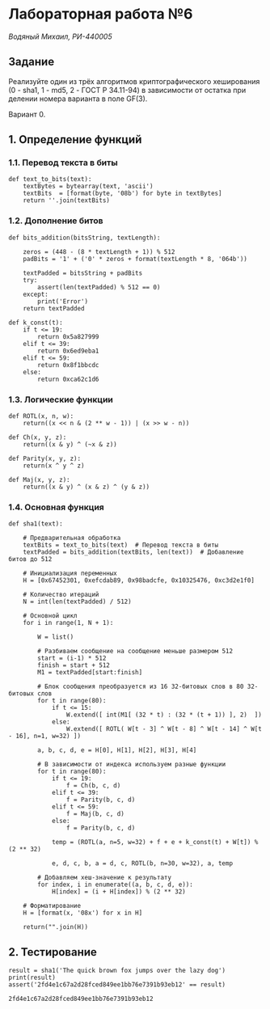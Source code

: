 
# Лабораторная работа №6

*Водяный Михаил, РИ-440005*

## Задание
Реализуйте один из трёх алгоритмов криптографического хеширования (0 - sha1, 1 - md5, 2 - ГОСТ Р 34.11-94) в зависимости от остатка при делении номера варианта в поле GF(3).

Вариант 0.

## 1. Определение функций

### 1.1. Перевод текста в биты


```
def text_to_bits(text):
    textBytes = bytearray(text, 'ascii')
    textBits  = [format(byte, '08b') for byte in textBytes]
    return ''.join(textBits)
```

### 1.2. Дополнение битов 


```
def bits_addition(bitsString, textLength):
    
    zeros = (448 - (8 * textLength + 1)) % 512
    padBits = '1' + ('0' * zeros + format(textLength * 8, '064b'))
    
    textPadded = bitsString + padBits
    try:
        assert(len(textPadded) % 512 == 0)
    except:
        print('Error')
    return textPadded
```


```
def k_const(t):
    if t <= 19:
        return 0x5a827999
    elif t <= 39:
        return 0x6ed9eba1
    elif t <= 59:
        return 0x8f1bbcdc
    else:
        return 0xca62c1d6
```

### 1.3. Логические функции


```
def ROTL(x, n, w):
    return((x << n & (2 ** w - 1)) | (x >> w - n))
```


```
def Ch(x, y, z):
    return((x & y) ^ (~x & z))

def Parity(x, y, z):
    return(x ^ y ^ z)

def Maj(x, y, z):
    return((x & y) ^ (x & z) ^ (y & z))
```

### 1.4. Основная функция


```
def sha1(text):

    # Предварительная обработка
    textBits = text_to_bits(text)  # Перевод текста в биты
    textPadded = bits_addition(textBits, len(text))  # Добавление битов до 512
       
    # Инициализация переменных
    H = [0x67452301, 0xefcdab89, 0x98badcfe, 0x10325476, 0xc3d2e1f0]

    # Количество итераций
    N = int(len(textPadded) / 512)
   
    # Основной цикл
    for i in range(1, N + 1):
        
        W = list()
        
        # Разбиваем сообщение на сообщение меньше размером 512
        start = (i-1) * 512
        finish = start + 512
        M1 = textPadded[start:finish]
        
        # Блок сообщения преобразуется из 16 32-битовых слов в 80 32-битовых слов
        for t in range(80):
            if t <= 15:
                W.extend([ int(M1[ (32 * t) : (32 * (t + 1)) ], 2)  ])
            else:
                W.extend([ ROTL( W[t - 3] ^ W[t - 8] ^ W[t - 14] ^ W[t - 16], n=1, w=32) ])
   
        a, b, c, d, e = H[0], H[1], H[2], H[3], H[4]
        
        # В зависимости от индекса используем разные функции
        for t in range(80):
            if t <= 19:
                f = Ch(b, c, d)
            elif t <= 39:
                f = Parity(b, c, d)
            elif t <= 59:
                f = Maj(b, c, d)
            else:
                f = Parity(b, c, d)

            temp = (ROTL(a, n=5, w=32) + f + e + k_const(t) + W[t]) % (2 ** 32)

            e, d, c, b, a = d, c, ROTL(b, n=30, w=32), a, temp

        # Добавляем хеш-значение к результату
        for index, i in enumerate((a, b, c, d, e)):
            H[index] = (i + H[index]) % (2 ** 32)
    
    # Форматирование
    H = [format(x, '08x') for x in H]

    return("".join(H))
```

## 2. Тестирование


```
result = sha1('The quick brown fox jumps over the lazy dog')
print(result)
assert('2fd4e1c67a2d28fced849ee1bb76e7391b93eb12' == result)
```

    2fd4e1c67a2d28fced849ee1bb76e7391b93eb12
    
